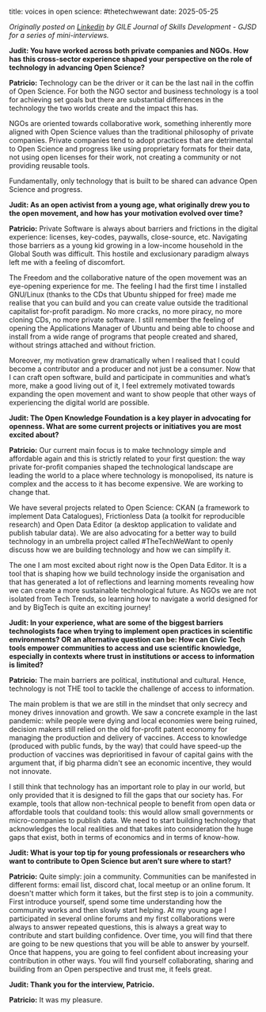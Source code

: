 title: voices in open science: #thetechwewant
date: 2025-05-25

*Originally posted on [Linkedin](https://www.linkedin.com/pulse/voices-open-science-gjsd-6xtif/?trackingId=Ulq90EXCRrqKdg3NUcvMUg%3D%3D) by GILE Journal of Skills Development - GJSD for a series of mini-interviews.*

**Judit: You have worked across both private companies and NGOs. How has this cross-sector experience shaped your perspective on the role of technology in advancing Open Science?**

**Patricio:** Technology can be the driver or it can be the last nail in the coffin of Open Science. For both the NGO sector and business technology is a tool for achieving set goals but there are substantial differences in the technology the two worlds create and the impact this has.

NGOs are oriented towards collaborative work, something inherently more aligned with Open Science values than the traditional philosophy of private companies. Private companies tend to adopt practices that are detrimental to Open Science and progress like using proprietary formats for their data, not using open licenses for their work, not creating a community or not providing reusable tools.

Fundamentally, only technology that is built to be shared can advance Open Science and progress.


**Judit: As an open activist from a young age, what originally drew you to the open movement, and how has your motivation evolved over time?**

**Patricio:** Private Software is always about barriers and frictions in the digital experience: licenses, key-codes, paywalls, close-source, etc. Navigating those barriers as a young kid growing in a low-income household in the Global South was difficult. This hostile and exclusionary paradigm always left me with a feeling of discomfort.

The Freedom and the collaborative nature of the open movement was an eye-opening experience for me. The feeling I had the first time I installed GNU/Linux (thanks to the CDs that Ubuntu shipped for free) made me realise that you can build and you can create value outside the traditional capitalist for-profit paradigm. No more cracks, no more piracy, no more cloning CDs, no more private software. I still remember the feeling of opening the Applications Manager of Ubuntu and being able to choose and install from a wide range of programs that people created and shared, without strings attached and without friction.

Moreover, my motivation grew dramatically when I realised that I could become a contributor and a producer and not just be a consumer. Now that I can craft open software, build and participate in communities and what’s more, make a good living out of it, I feel extremely motivated towards expanding the open movement and want to show people that other ways of experiencing the digital world are possible.

**Judit: The Open Knowledge Foundation is a key player in advocating for openness. What are some current projects or initiatives you are most excited about?**

**Patricio:** Our current main focus is to make technology simple and affordable again and this is strictly related to your first question: the way private for-profit companies shaped the technological landscape are leading the world to a place where technology is monopolised, its nature is complex and the access to it has become expensive. We are working to change that.

We have several projects related to Open Science: CKAN (a framework to implement Data Catalogues), Frictionless Data (a toolkit for reproducible research) and Open Data Editor (a desktop application to validate and publish tabular data). We are also advocating for a better way to build technology in an umbrella project called #TheTechWeWant to openly discuss how we are building technology and how we can simplify it.

The one I am most excited about right now is the Open Data Editor. It is a tool that is shaping how we build technology inside the organisation and that has generated a lot of reflections and learning moments revealing how we can create a more sustainable technological future. As NGOs we are not isolated from Tech Trends, so learning how to navigate a world designed for and by BigTech is quite an exciting journey!


**Judit: In your experience, what are some of the biggest barriers technologists face when trying to implement open practices in scientific environments? OR an alternative question can be: How can Civic Tech tools empower communities to access and use scientific knowledge, especially in contexts where trust in institutions or access to information is limited?**

**Patricio:** The main barriers are political, institutional and cultural. Hence, technology is not THE tool to tackle the challenge of access to information.

The main problem is that we are still in the mindset that only secrecy and money drives innovation and growth. We saw a concrete example in the last pandemic: while people were dying and local economies were being ruined, decision makers still relied on the old for-profit patent economy for managing the production and delivery of vaccines. Access to knowledge (produced with public funds, by the way) that could have speed-up the production of vaccines was deprioritised in favour of capital gains with the argument that, if big pharma didn't see an economic incentive, they would not innovate.

I still think that technology has an important role to play in our world, but only provided that it is designed to fill the gaps that our society has. For example, tools that allow non-technical people to benefit from open data or affordable tools that couldand tools: this would allow small governments or micro-companies to publish data. We need to start building technology that acknowledges the local realities and that takes into consideration the huge gaps that exist, both in terms of economics and in terms of know-how.

**Judit: What is your top tip for young professionals or researchers who want to contribute to Open Science but aren’t sure where to start?**

**Patricio:** Quite simply: join a community. Communities can be manifested in different forms: email list, discord chat, local meetup or an online forum. It doesn't matter which form it takes, but the first step is to join a community. First introduce yourself, spend some time understanding how the community works and then slowly start helping.
At my young age I participated in several online forums and my first collaborations were always to answer repeated questions, this is always a great way to contribute and start building confidence. Over time, you will find that there are going to be new questions that you will be able to answer by yourself. Once that happens, you are going to feel confident about increasing your contribution in other ways. You will find yourself collaborating, sharing and building from an Open perspective and trust me, it feels great.

**Judit: Thank you for the interview, Patricio.**

**Patricio:** It was my pleasure.

